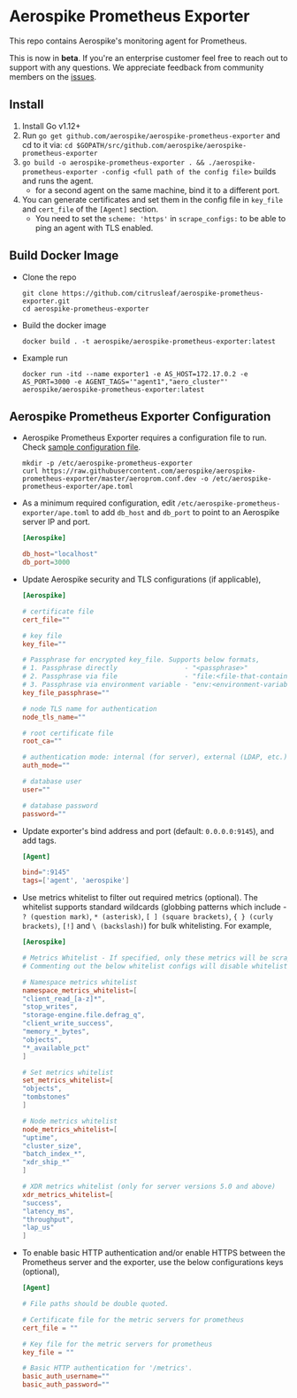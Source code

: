 # Aerospike Prometheus Exporter

This repo contains Aerospike's monitoring agent for Prometheus.

This is now in **beta**. If you're an enterprise customer feel free to reach out to support with any questions.
We appreciate feedback from community members on the [issues](https://github.com/aerospike/aerospike-prometheus-exporter/issues).

## Install
1. Install Go v1.12+
2. Run `go get github.com/aerospike/aerospike-prometheus-exporter` and cd to it via: `cd $GOPATH/src/github.com/aerospike/aerospike-prometheus-exporter`
3. `go build -o aerospike-prometheus-exporter . && ./aerospike-prometheus-exporter -config <full path of the config file>` builds and runs the agent.
    - for a second agent on the same machine, bind it to a different port.
4. You can generate certificates and set them in the config file in `key_file` and `cert_file` of the `[Agent]` section.
    - You need to set the `scheme: 'https'` in `scrape_configs:` to be able to ping an agent with TLS enabled.

## Build Docker Image

- Clone the repo
  ```
  git clone https://github.com/citrusleaf/aerospike-prometheus-exporter.git
  cd aerospike-prometheus-exporter
  ```
- Build the docker image
  ```
  docker build . -t aerospike/aerospike-prometheus-exporter:latest
  ```
- Example run
  ```
  docker run -itd --name exporter1 -e AS_HOST=172.17.0.2 -e AS_PORT=3000 -e AGENT_TAGS='"agent1","aero_cluster"' aerospike/aerospike-prometheus-exporter:latest
  ```

## Aerospike Prometheus Exporter Configuration

- Aerospike Prometheus Exporter requires a configuration file to run. Check [sample configuration file](aeroprom.conf.dev).
    ```
    mkdir -p /etc/aerospike-prometheus-exporter
    curl https://raw.githubusercontent.com/aerospike/aerospike-prometheus-exporter/master/aeroprom.conf.dev -o /etc/aerospike-prometheus-exporter/ape.toml
    ```

- As a minimum required configuration, edit `/etc/aerospike-prometheus-exporter/ape.toml` to add `db_host` and `db_port` to point to an Aerospike server IP and port.
    ```toml
    [Aerospike]

    db_host="localhost"
    db_port=3000
    ```
- Update Aerospike security and TLS configurations (if applicable),
    ```toml
    [Aerospike]

    # certificate file
    cert_file=""

    # key file
    key_file=""

    # Passphrase for encrypted key_file. Supports below formats,
    # 1. Passphrase directly                 - "<passphrase>"
    # 2. Passphrase via file                 - "file:<file-that-contains-passphrase>"
    # 3. Passphrase via environment variable - "env:<environment-variable-that-holds-passphrase>"
    key_file_passphrase=""

    # node TLS name for authentication
    node_tls_name=""

    # root certificate file
    root_ca=""

    # authentication mode: internal (for server), external (LDAP, etc.)
    auth_mode=""

    # database user
    user=""

    # database password
    password=""
    ```

- Update exporter's bind address and port (default: `0.0.0.0:9145`), and add tags.
    ```toml
    [Agent]

    bind=":9145"
    tags=['agent', 'aerospike']
    ```

- Use metrics whitelist to filter out required metrics (optional). The whitelist supports standard wildcards (globbing patterns which include - `? (question mark)`, `* (asterisk)`, `[ ] (square brackets)`, `{ } (curly brackets)`, `[!]` and `\ (backslash)`) for bulk whitelisting. For example,
    ```toml
    [Aerospike]

    # Metrics Whitelist - If specified, only these metrics will be scraped. An empty list will exclude all metrics.
    # Commenting out the below whitelist configs will disable whitelisting (all metrics will be scraped).

    # Namespace metrics whitelist
    namespace_metrics_whitelist=[
    "client_read_[a-z]*",
    "stop_writes",
    "storage-engine.file.defrag_q",
    "client_write_success",
    "memory_*_bytes",
    "objects",
    "*_available_pct"
    ]

    # Set metrics whitelist
    set_metrics_whitelist=[
    "objects",
    "tombstones"
    ]

    # Node metrics whitelist
    node_metrics_whitelist=[
    "uptime",
    "cluster_size",
    "batch_index_*",
    "xdr_ship_*"
    ]

    # XDR metrics whitelist (only for server versions 5.0 and above)
    xdr_metrics_whitelist=[
    "success",
    "latency_ms",
    "throughput",
    "lap_us"
    ]
    ```

- To enable basic HTTP authentication and/or enable HTTPS between the Prometheus server and the exporter, use the below configurations keys (optional),

  ```toml
  [Agent]

  # File paths should be double quoted.

  # Certificate file for the metric servers for prometheus
  cert_file = ""

  # Key file for the metric servers for prometheus
  key_file = ""

  # Basic HTTP authentication for '/metrics'.
  basic_auth_username=""
  basic_auth_password=""
  ```